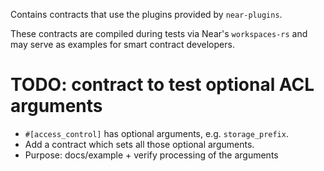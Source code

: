 Contains contracts that use the plugins provided by `near-plugins`.

These contracts are compiled during tests via Near's `workspaces-rs` and may serve as examples for smart contract developers.

# TODO: contract to test optional ACL arguments
- `#[access_control]` has optional arguments, e.g. `storage_prefix`.
- Add a contract which sets all those optional arguments.
- Purpose: docs/example + verify processing of the arguments

